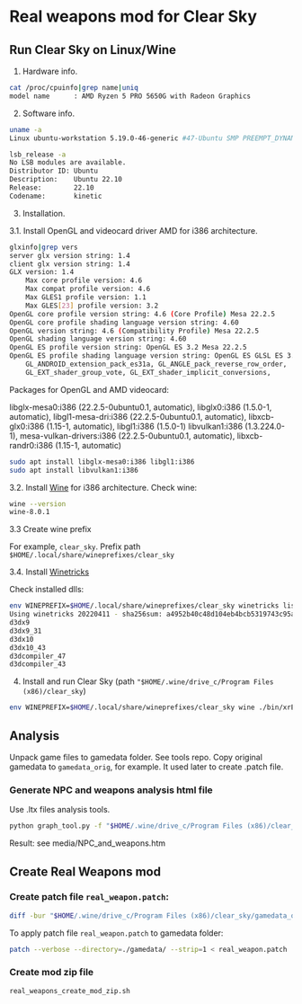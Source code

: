 # Real weapons mod for Clear Sky

## Run Clear Sky on Linux/Wine

1. Hardware info.
```sh
cat /proc/cpuinfo|grep name|uniq
model name      : AMD Ryzen 5 PRO 5650G with Radeon Graphics
```

2. Software info.
```sh
uname -a
Linux ubuntu-workstation 5.19.0-46-generic #47-Ubuntu SMP PREEMPT_DYNAMIC Fri Jun 16 13:30:11 UTC 2023 x86_64 x86_64 x86_64 GNU/Linux

lsb_release -a
No LSB modules are available.
Distributor ID: Ubuntu
Description:    Ubuntu 22.10
Release:        22.10
Codename:       kinetic
```

3. Installation.

3.1. Install OpenGL and videocard driver AMD for i386 architecture.
```sh
glxinfo|grep vers
server glx version string: 1.4
client glx version string: 1.4
GLX version: 1.4
    Max core profile version: 4.6
    Max compat profile version: 4.6
    Max GLES1 profile version: 1.1
    Max GLES[23] profile version: 3.2
OpenGL core profile version string: 4.6 (Core Profile) Mesa 22.2.5
OpenGL core profile shading language version string: 4.60
OpenGL version string: 4.6 (Compatibility Profile) Mesa 22.2.5
OpenGL shading language version string: 4.60
OpenGL ES profile version string: OpenGL ES 3.2 Mesa 22.2.5
OpenGL ES profile shading language version string: OpenGL ES GLSL ES 3.20
    GL_ANDROID_extension_pack_es31a, GL_ANGLE_pack_reverse_row_order,
    GL_EXT_shader_group_vote, GL_EXT_shader_implicit_conversions,
```
Packages for OpenGL and AMD videocard:

libglx-mesa0:i386 (22.2.5-0ubuntu0.1, automatic), libglx0:i386 (1.5.0-1, automatic), libgl1-mesa-dri:i386 (22.2.5-0ubuntu0.1, automatic), libxcb-glx0:i386 (1.15-1, automatic), libgl1:i386 (1.5.0-1)
libvulkan1:i386 (1.3.224.0-1), mesa-vulkan-drivers:i386 (22.2.5-0ubuntu0.1, automatic), libxcb-randr0:i386 (1.15-1, automatic)
```sh
sudo apt install libglx-mesa0:i386 libgl1:i386
sudo apt install libvulkan1:i386
```
3.2. Install [Wine](https://wiki.winehq.org/Ubuntu) for i386 architecture. Check wine:
```sh
wine --version
wine-8.0.1
```
3.3 Create wine prefix

For example, `clear_sky`. Prefix path `$HOME/.local/share/wineprefixes/clear_sky`

3.4. Install [Winetricks](https://wiki.winehq.org/Winetricks)

Check installed dlls:
```sh
env WINEPREFIX=$HOME/.local/share/wineprefixes/clear_sky winetricks list-installed
Using winetricks 20220411 - sha256sum: a4952b40c48d104eb4bcb5319743c95ae68b404661957a134974ae4e1dc79b34 with wine-8.0.1 and WINEARCH=win32
d3dx9
d3dx9_31
d3dx10
d3dx10_43
d3dcompiler_47
d3dcompiler_43
```
4. Install and run Clear Sky (path `"$HOME/.wine/drive_c/Program Files (x86)/clear_sky`)
```sh
env WINEPREFIX=$HOME/.local/share/wineprefixes/clear_sky wine ./bin/xrEngine.exe
```

## Analysis

Unpack game files to gamedata folder. See tools repo.
Copy original gamedata to `gamedata_orig`, for example. It used later to create .patch file.

### Generate NPC and weapons analysis html file
Use .ltx files analysis tools.
```sh
python graph_tool.py -f "$HOME/.wine/drive_c/Program Files (x86)/clear_sky/gamedata" --head "NPC and weapons" > NPC_and_weapons.htm
```
Result: see media/NPC_and_weapons.htm

## Create Real Weapons mod

### Create patch file `real_weapon.patch`:
```sh
diff -bur "$HOME/.wine/drive_c/Program Files (x86)/clear_sky/gamedata_orig" "$HOME/.wine/drive_c/Program Files (x86)/clear_sky/gamedata" > real_weapon.patch
```

To apply patch file `real_weapon.patch` to gamedata folder:
```sh
patch --verbose --directory=./gamedata/ --strip=1 < real_weapon.patch
```

### Create mod zip file
```sh
real_weapons_create_mod_zip.sh
```
